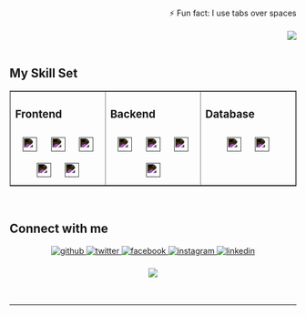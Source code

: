 <div align="right">⚡ Fun fact: I use tabs over spaces</div>  

<br/>  


<div align="right"><img src="https://github-readme-stats.vercel.app/api?username=MirshadRehman&show_icons=true&count_private=true&hide_border=true&theme=dark" align="center" /></div>  

<br/>  

## My Skill Set  
<table border="none"><tr  border="none"><td valign="top" width="33%">  

### Frontend  
<div align="center">  
<a href="https://reactjs.org/" target="_blank"><img style="margin: 10px; filter: invert(1)" src="https://profilinator.rishav.dev/skills-assets/react-original-wordmark.svg" alt="React" height="25" /></a>  
<a href="https://www.w3schools.com/css/" target="_blank"><img style="margin: 10px; filter: invert(1)" src="https://profilinator.rishav.dev/skills-assets/css3-original-wordmark.svg" alt="CSS3" height="25" /></a>  
<a href="https://en.wikipedia.org/wiki/HTML5" target="_blank"><img style="margin: 10px; filter: invert(1)" src="https://profilinator.rishav.dev/skills-assets/html5-original-wordmark.svg" alt="HTML5" height="25" /></a>  
<a href="https://www.javascript.com/" target="_blank"><img style="margin: 10px; filter: invert(1)" src="https://profilinator.rishav.dev/skills-assets/javascript-original.svg" alt="JavaScript" height="25" /></a>  
<a href="https://www.android.com/intl/en_in/" target="_blank"><img style="margin: 10px; filter: invert(1)" src="https://profilinator.rishav.dev/skills-assets/android-original-wordmark.svg" alt="Android" height="25" /></a>  
</div>

</td><td valign="top" width="33%">  

### Backend  
<div align="center">  
<a href="https://www.python.org/" target="_blank"><img style="margin: 10px; filter: invert(1)" src="https://profilinator.rishav.dev/skills-assets/python-original.svg" alt="Python" height="25" /></a>  
<a href="https://www.djangoproject.com/" target="_blank"><img style="margin: 10px; filter: invert(1)" src="https://profilinator.rishav.dev/skills-assets/django-original.svg" alt="Django" height="25" /></a>  
<a href="https://kotlinlang.org/" target="_blank"><img style="margin: 10px; filter: invert(1)" src="https://profilinator.rishav.dev/skills-assets/kotlinlang-icon.svg" alt="Kotlin" height="25" /></a>  
<a href="https://flask.palletsprojects.com/" target="_blank"><img style="margin: 10px; filter: invert(1)" src="https://profilinator.rishav.dev/skills-assets/flask.png" alt="Flask" height="25" /></a>  
</div>  
</td><td valign="top" width="33%">

### Database  
<div align="center">  
<a href="https://www.mysql.com/" target="_blank"><img style="margin: 10px; filter: invert(1)" src="https://profilinator.rishav.dev/skills-assets/mysql-original-wordmark.svg" alt="MySQL" height="25" /></a>  
<a href="https://firebase.google.com/" target="_blank"><img style="margin: 10px; filter: invert(1)" src="https://profilinator.rishav.dev/skills-assets/firebase.png" alt="Firebase" height="25" /></a>  
</div>

</td></tr></table>  

<br/>  

## Connect with me  
<div align="center">
<a href="https://github.com/MirshadRehman" target="_blank">
<img src="https://img.shields.io/badge/github-%2324292e.svg?&style=for-the-badge&logo=github&logoColor=white" alt=github style="margin-bottom: 5px;" />
</a>
<a href="https://twitter.com/Mirshad Rehman" target="_blank">
<img src="https://img.shields.io/badge/twitter-%2300acee.svg?&style=for-the-badge&logo=twitter&logoColor=white" alt=twitter style="margin-bottom: 5px;" />
</a>
<a href="https://www.facebook.com/Mirshad Rehman" target="_blank">
<img src="https://img.shields.io/badge/facebook-%232E87FB.svg?&style=for-the-badge&logo=facebook&logoColor=white" alt=facebook style="margin-bottom: 5px;" />
</a>
<a href="https://instagram.com/the_mirshad" target="_blank">
<img src="https://img.shields.io/badge/instagram-%23000000.svg?&style=for-the-badge&logo=instagram&logoColor=white" alt=instagram style="margin-bottom: 5px;" />
</a>
<a href="https://linkedin.com/in/https://www.linkedin.com/in/mirshad-ashfaqur-rehman-4b2131147/" target="_blank">
<img src="https://img.shields.io/badge/linkedin-%231E77B5.svg?&style=for-the-badge&logo=linkedin&logoColor=white" alt=linkedin style="margin-bottom: 5px;" />
</a>  
</div>  
  
<br/>  





<div align="center">
<img src="https://komarev.com/ghpvc/?username=MirshadRehman&&style=flat-square" align="center" />
</div>  
  
<br/>  

<br />  

---
